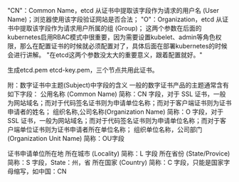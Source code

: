 "CN"：Common Name，etcd 从证书中提取该字段作为请求的用户名 (User Name)；浏览器使用该字段验证网站是否合法；
"O"：Organization，etcd 从证书中提取该字段作为请求用户所属的组 (Group)；
这两个参数在后面的kubernetes启用RBAC模式中很重要，因为需要设置kubelet、admin等角色权限，那么在配置证书的时候就必须配置对了，具体后面在部署kubernetes的时候会进行讲解。
"在etcd这两个参数没太大的重要意义，跟着配置就好。"

生成etcd.pem etcd-key.pem，三个节点共用此证书。

附：数字证书中主题(Subject)中字段的含义
一般的数字证书产品的主题通常含有如下字段：
公用名称 (Common Name) 简称：CN 字段，对于 SSL 证书，一般为网站域名；而对于代码签名证书则为申请单位名称；而对于客户端证书则为证书申请者的姓名；
组织名称,公司名称(Organization Name) 简称：O 字段，对于 SSL 证书，一般为网站域名；而对于代码签名证书则为申请单位名称；而对于客户端单位证书则为证书申请者所在单位名称；
组织单位名称，公司部门(Organization Unit Name) 简称：OU字段

证书申请单位所在地
所在城市 (Locality) 简称：L 字段
所在省份 (State/Provice) 简称：S 字段，State：州，省
所在国家 (Country) 简称：C 字段，只能是国家字母缩写，如中国：CN


